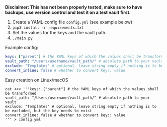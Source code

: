 **Disclaimer: This has not been properly tested, make sure to have backups, use version control and test it on a test vault first.**

1. Create a YAML config file `config.yml` (see example below)
2. `pip3 install -r requirements.txt`
3. Set the values for the keys and the vault path.
4. `./main.py`

Example config:


```yml
keys: ["parent"] # the YAML keys of which the values shall be transformed
vault_path: "/Users/username/vault_path/" # absolute path to your vault
exclude: "Templates" # optional, leave string empty if nothing is to be excluded, but the key needs to exist
convert_inline: false # whether to convert key:: value
```

Easy creation on Linux/macOS

```shell
cat <<< '''keys: ["parent"] # the YAML keys of which the values shall be transformed
vault_path: "/Users/username/vault_path/" # absolute path to your vault
exclude: "Templates" # optional, leave string empty if nothing is to be excluded, but the key needs to exist
convert_inline: false # whether to convert key:: value
''' > config.yml
```
